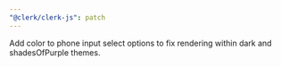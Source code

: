 ```yaml
---
"@clerk/clerk-js": patch
---
```


Add color to phone input select options to fix rendering within dark and shadesOfPurple themes.
